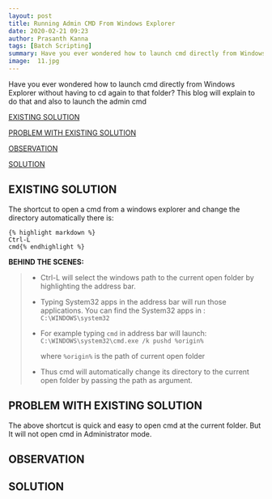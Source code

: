 ```yaml
---
layout: post
title: Running Admin CMD From Windows Explorer
date: 2020-02-21 09:23
author: Prasanth Kanna
tags: [Batch Scripting]
summary: Have you ever wondered how to launch cmd directly from Windows Explorer without having to cd again to that folder? This blog will explain to do that and also to launch the admin cmd
image:  11.jpg
---
```


Have you ever wondered how to launch cmd directly from Windows Explorer without having to cd again to that folder? This blog will explain to do that and also to launch the admin cmd

[EXISTING SOLUTION](#existing-solution)

[PROBLEM WITH EXISTING SOLUTION](#problem-with-existing-solution)

[OBSERVATION](#observation)

[SOLUTION](#solution)

## EXISTING SOLUTION

The shortcut to open a cmd from a windows explorer and change the directory automatically there is:

    {% highlight markdown %}
    Ctrl-L
    cmd{% endhighlight %}

**BEHIND THE SCENES:**

> * Ctrl-L will select the windows path to the current open folder by highlighting the address bar.
> * Typing System32 apps in the address bar will run those applications. You can find the System32 apps in :
        `C:\WINDOWS\system32`
>
> * For example typing `cmd` in address bar will launch:
        `C:\WINDOWS\system32\cmd.exe /k pushd %origin%`
>
>   where `%origin%` is the path of current open folder
> * Thus cmd will automatically change its directory to the current open folder by passing the path as argument.

## PROBLEM WITH EXISTING SOLUTION

The above shortcut is quick and easy to open cmd at the current folder. But It will not open cmd in Administrator mode.

## OBSERVATION



## SOLUTION
